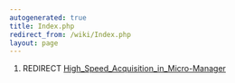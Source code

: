 ```yaml
---
autogenerated: true
title: Index.php
redirect_from: /wiki/Index.php
layout: page
---
```


1.  REDIRECT
    [High\_Speed\_Acquisition\_in\_Micro-Manager](High_Speed_Acquisition_in_Micro-Manager)
